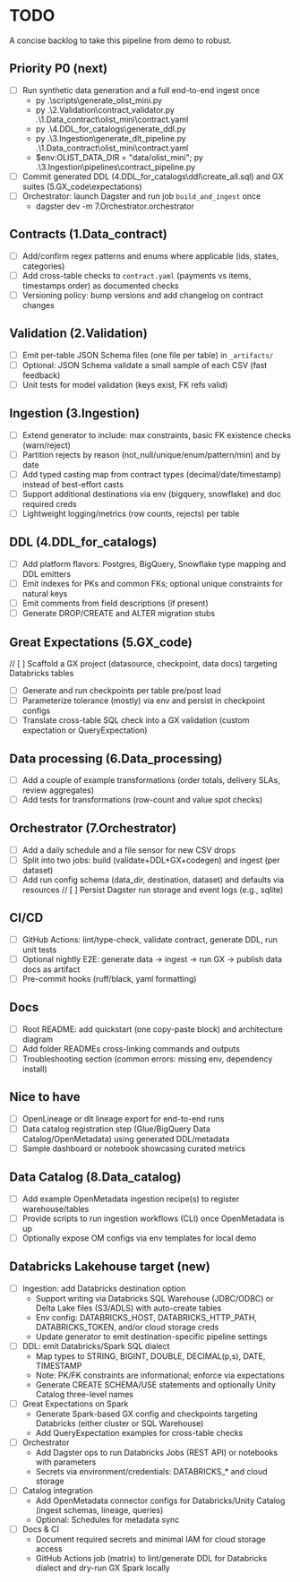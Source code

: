 # TODO

A concise backlog to take this pipeline from demo to robust.

## Priority P0 (next)
- [ ] Run synthetic data generation and a full end-to-end ingest once
  - py .\\scripts\\generate_olist_mini.py
  - py .\\2.Validation\\contract_validator.py .\\1.Data_contract\\olist_mini\\contract.yaml
  - py .\\4.DDL_for_catalogs\\generate_ddl.py
  - py .\\3.Ingestion\\generate_dlt_pipeline.py .\\1.Data_contract\\olist_mini\\contract.yaml
  - $env:OLIST_DATA_DIR = "data/olist_mini"; py .\\3.Ingestion\\pipelines\\contract_pipeline.py
- [ ] Commit generated DDL (4.DDL_for_catalogs\\ddl\\create_all.sql) and GX suites (5.GX_code\\expectations)
- [ ] Orchestrator: launch Dagster and run job `build_and_ingest` once
  - dagster dev -m 7.Orchestrator.orchestrator

## Contracts (1.Data_contract)
- [ ] Add/confirm regex patterns and enums where applicable (ids, states, categories)
- [ ] Add cross-table checks to `contract.yaml` (payments vs items, timestamps order) as documented checks
- [ ] Versioning policy: bump versions and add changelog on contract changes

## Validation (2.Validation)
- [ ] Emit per-table JSON Schema files (one file per table) in `_artifacts/`
- [ ] Optional: JSON Schema validate a small sample of each CSV (fast feedback)
- [ ] Unit tests for model validation (keys exist, FK refs valid)

## Ingestion (3.Ingestion)
- [ ] Extend generator to include: max constraints, basic FK existence checks (warn/reject)
- [ ] Partition rejects by reason (not_null/unique/enum/pattern/min) and by date
- [ ] Add typed casting map from contract types (decimal/date/timestamp) instead of best-effort casts
- [ ] Support additional destinations via env (bigquery, snowflake) and doc required creds
- [ ] Lightweight logging/metrics (row counts, rejects) per table

## DDL (4.DDL_for_catalogs)
- [ ] Add platform flavors: Postgres, BigQuery, Snowflake type mapping and DDL emitters
- [ ] Emit indexes for PKs and common FKs; optional unique constraints for natural keys
- [ ] Emit comments from field descriptions (if present)
- [ ] Generate DROP/CREATE and ALTER migration stubs

## Great Expectations (5.GX_code)
// [ ] Scaffold a GX project (datasource, checkpoint, data docs) targeting Databricks tables
- [ ] Generate and run checkpoints per table pre/post load
- [ ] Parameterize tolerance (mostly) via env and persist in checkpoint configs
- [ ] Translate cross-table SQL check into a GX validation (custom expectation or QueryExpectation)

## Data processing (6.Data_processing)
- [ ] Add a couple of example transformations (order totals, delivery SLAs, review aggregates)
- [ ] Add tests for transformations (row-count and value spot checks)

## Orchestrator (7.Orchestrator)
- [ ] Add a daily schedule and a file sensor for new CSV drops
- [ ] Split into two jobs: build (validate+DDL+GX+codegen) and ingest (per dataset)
- [ ] Add run config schema (data_dir, destination, dataset) and defaults via resources
// [ ] Persist Dagster run storage and event logs (e.g., sqlite)

## CI/CD
- [ ] GitHub Actions: lint/type-check, validate contract, generate DDL, run unit tests
- [ ] Optional nightly E2E: generate data -> ingest -> run GX -> publish data docs as artifact
- [ ] Pre-commit hooks (ruff/black, yaml formatting)

## Docs
- [ ] Root README: add quickstart (one copy-paste block) and architecture diagram
- [ ] Add folder READMEs cross-linking commands and outputs
- [ ] Troubleshooting section (common errors: missing env, dependency install)

## Nice to have
- [ ] OpenLineage or dlt lineage export for end-to-end runs
- [ ] Data catalog registration step (Glue/BigQuery Data Catalog/OpenMetadata) using generated DDL/metadata
- [ ] Sample dashboard or notebook showcasing curated metrics

## Data Catalog (8.Data_catalog)
- [ ] Add example OpenMetadata ingestion recipe(s) to register warehouse/tables
- [ ] Provide scripts to run ingestion workflows (CLI) once OpenMetadata is up
- [ ] Optionally expose OM configs via env templates for local demo

## Databricks Lakehouse target (new)
- [ ] Ingestion: add Databricks destination option
  - Support writing via Databricks SQL Warehouse (JDBC/ODBC) or Delta Lake files (S3/ADLS) with auto-create tables
  - Env config: DATABRICKS_HOST, DATABRICKS_HTTP_PATH, DATABRICKS_TOKEN, and/or cloud storage creds
  - Update generator to emit destination-specific pipeline settings
- [ ] DDL: emit Databricks/Spark SQL dialect
  - Map types to STRING, BIGINT, DOUBLE, DECIMAL(p,s), DATE, TIMESTAMP
  - Note: PK/FK constraints are informational; enforce via expectations
  - Generate CREATE SCHEMA/USE statements and optionally Unity Catalog three-level names
- [ ] Great Expectations on Spark
  - Generate Spark-based GX config and checkpoints targeting Databricks (either cluster or SQL Warehouse)
  - Add QueryExpectation examples for cross-table checks
- [ ] Orchestrator
  - Add Dagster ops to run Databricks Jobs (REST API) or notebooks with parameters
  - Secrets via environment/credentials: DATABRICKS_* and cloud storage
- [ ] Catalog integration
  - Add OpenMetadata connector configs for Databricks/Unity Catalog (ingest schemas, lineage, queries)
  - Optional: Schedules for metadata sync
- [ ] Docs & CI
  - Document required secrets and minimal IAM for cloud storage access
  - GitHub Actions job (matrix) to lint/generate DDL for Databricks dialect and dry-run GX Spark locally
